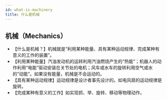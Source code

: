 ```yaml
---
id: what-is-machinery
title: 什么是机械
---
```


## 机械（Mechanics）
- 【什么是机械？】机械就是“利用某种能量、具有某种运动规律、完成某种有意义的工作的装置”。
- 【利用某种能量】汽油发动机的运转利用汽油燃烧产生的“热能”；机器人的动作利用“电能”驱动安装在关节处的电机；风车或水车的旋转利用空气或水的“动能”。如果没有能量，机械是不会运动的。
- 【具有某种运动规律】运动规律是设计者事先设计的。如电风扇的运动规律是旋转。
- 【完成某种有意义的工作】如实现抓、举、旋转、移动等物理动作。

